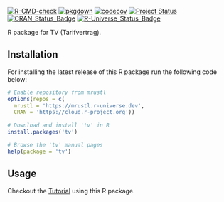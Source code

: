 [![R-CMD-check](https://github.com/mrustl/tvl/workflows/R-CMD-check/badge.svg)](https://github.com/mrustl/tvl/actions?query=workflow%3AR-CMD-check)
[![pkgdown](https://github.com/mrustl/tvl/workflows/pkgdown/badge.svg)](https://github.com/mrustl/tvl/actions?query=workflow%3Apkgdown)
[![codecov](https://codecov.io/github/mrustl/tvl/branch/main/graphs/badge.svg)](https://codecov.io/github/mrustl/tvl)
[![Project Status](https://img.shields.io/badge/lifecycle-experimental-orange.svg)](https://www.tidyverse.org/lifecycle/#experimental)
[![CRAN_Status_Badge](https://www.r-pkg.org/badges/version/tvl)]()
[![R-Universe_Status_Badge](https://kwb-r.r-universe.dev/badges/tvl)](https://kwb-r.r-universe.dev/)

R package for TV (Tarifvertrag).

## Installation

For installing the latest release of this R package run the following code below:

```r
# Enable repository from mrustl
options(repos = c(
  mrustl = 'https://mrustl.r-universe.dev',
  CRAN = 'https://cloud.r-project.org'))
  
# Download and install 'tv' in R
install.packages('tv')

# Browse the 'tv' manual pages
help(package = 'tv')
```
## Usage 

Checkout the [Tutorial](articles/tutorial.html) using this R package.
